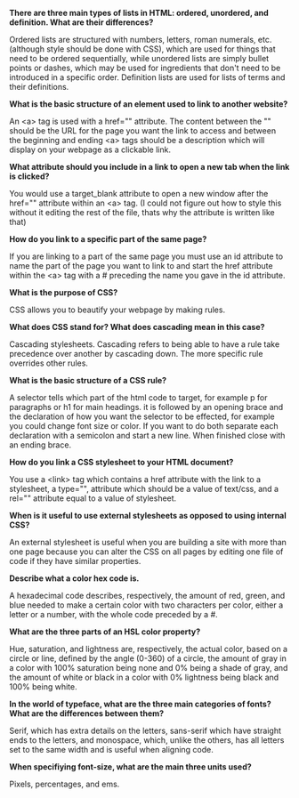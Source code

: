 <b>There are three main types of lists in HTML: ordered, unordered, and definition. What are their differences?</b>

Ordered lists are structured with numbers, letters, roman numerals, etc. (although style should be done with CSS), which are used for things that need to be ordered sequentially, while unordered lists are simply bullet points or dashes, which may be used for ingredients that don't need to be introduced in a specific order. Definition lists are used for lists of terms and their definitions.

<b>What is the basic structure of an element used to link to another website?</b>

An &lt;a&gt; tag is used with a href="" attribute. The content between the "" should be the URL for the page you want the link to access and between the beginning and ending &lt;a&gt; tags should be a description which will display on your webpage as a clickable link.

<b>What attribute should you include in a link to open a new tab when the link is clicked?</b>

You would use a target_blank attribute to open a new window after the href="" attribute within an &lt;a&gt; tag. (I could not figure out how to style this without it editing the rest of the file, thats why the attribute is written like that)

<b>How do you link to a specific part of the same page?</b>

If you are linking to a part of the same page you must use an id attribute to name the part of the page you want to link to and start the href attribute within the &lt;a&gt; tag with a # preceding the name you gave in the id attribute.

<b>What is the purpose of CSS?</b>

CSS allows you to beautify your webpage by making rules.

<b>What does CSS stand for? What does cascading mean in this case?</b>

Cascading stylesheets. Cascading refers to being able to have a rule take precedence over another by cascading down. The more specific rule overrides other rules.

<b>What is the basic structure of a CSS rule?</b>

A selector tells which part of the html code to target, for example p for paragraphs or h1 for main headings. it is followed by an opening brace and the declaration of how you want the selector to be effected, for example you could change font size or color. If you want to do both separate each declaration with a semicolon and start a new line. When finished close with an ending brace.

<b>How do you link a CSS stylesheet to your HTML document?</b>

You use a &lt;link&gt; tag which contains a href attribute with the link to a stylesheet, a type="", attribute which should be a value of text/css, and a rel="" attribute equal to a value of stylesheet.

<b>When is it useful to use external stylesheets as opposed to using internal CSS?</b>

An external stylesheet is useful when you are building a site with more than one page because you can alter the CSS on all pages by editing one file of code if they have similar properties.

<b>Describe what a color hex code is.</b>

A hexadecimal code describes, respectively, the amount of red, green, and blue needed to make a certain color with two characters per color, either a letter or a number, with the whole code preceded by a #.

<b>What are the three parts of an HSL color property?</b>

Hue, saturation, and lightness are, respectively, the actual color, based on a circle or line, defined by the angle (0-360) of a circle, the amount of gray in a color with 100% saturation being none and 0% being a shade of gray, and the amount of white or black in a color with 0% lightness being black and 100% being white.

<b>In the world of typeface, what are the three main categories of fonts? What are the differences between them?</b>

Serif, which has extra details on the letters, sans-serif which have straight ends to the letters, and monospace, which, unlike the others, has all letters set to the same width and is useful when aligning code.

<b>When specifiying font-size, what are the main three units used?</b>

Pixels, percentages, and ems.
